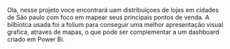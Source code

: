 Ola, nesse projeto voce encontrará uam distribuiçoes de lojas em cidades de São paulo com foco em mapear seus principais pontos de venda. 
A bilbiotca usada foi a folium para conseguir uma melhor apresentação visual grafica, atraves de mapas, o que pode ser complementar a um dashboard criado
em Power Bi.

